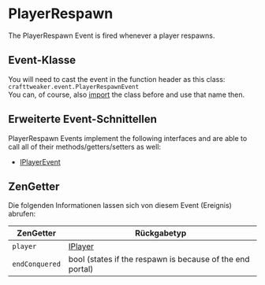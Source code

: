 # PlayerRespawn

The PlayerRespawn Event is fired whenever a player respawns.

## Event-Klasse
You will need to cast the event in the function header as this class:  
`crafttweaker.event.PlayerRespawnEvent`  
You can, of course, also [import](/AdvancedFunctions/Import/) the class before and use that name then.

## Erweiterte Event-Schnittellen
PlayerRespawn Events implement the following interfaces and are able to call all of their methods/getters/setters as well:

- [IPlayerEvent](/Vanilla/Events/Events/IPlayerEvent/)


## ZenGetter
Die folgenden Informationen lassen sich von diesem Event (Ereignis) abrufen:

| ZenGetter      | Rückgabetyp                                               |
| -------------- | --------------------------------------------------------- |
| `player`       | [IPlayer](/Vanilla/Players/IPlayer/)                      |
| `endConquered` | bool (states if the respawn is because of the end portal) |